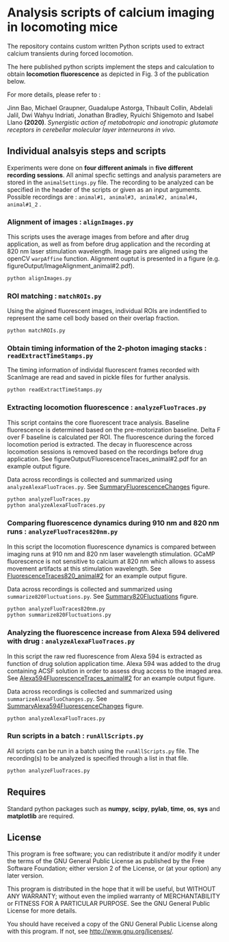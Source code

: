 
Analysis scripts of calcium imaging in locomoting mice 
==============================

The repository contains custom written Python scripts used to extract calcium transients during forced locomotion. 

The here published python scripts implement the steps and calculation to obtain **locomotion fluorescence** as depicted in Fig. 3 
 of the publication below. 


For more details, please refer to :

Jinn Bao, Michael Graupner, Guadalupe Astorga, Thibault Collin, Abdelali Jalil, Dwi Wahyu Indriati, Jonathan Bradley, 
Ryuichi Shigemoto and Isabel Llano **(2020)**.
*Synergistic action of metabotropic and ionotropic glutamate receptors in cerebellar molecular layer interneurons in vivo.* 


Individual analsyis steps and scripts 
-----------

Experiments were done on **four different animals** in **five different recording sessions**. All animal specfic settings and analysis 
parameters are stored in the ```animalSettings.py``` file. The recording to be analyzed can be specified in the header of the scripts
or given as an input arguments. Possible recordings are : ```animal#1, animal#3, animal#2, animal#4, animal#1_2``` . 

### Alignment of images : ```alignImages.py```

This scripts uses the average images from before and after drug application, as well as from before drug application and the recording 
at 820 nm laser stimulation wavelength. Image pairs are aligned using the openCV ```warpAffine``` function. Alignment ouptut is 
presented in a figure (e.g. figureOutput/ImageAlignment_animal#2.pdf). 

```python
python alignImages.py
```
### ROI matching : ```matchROIs.py```

Using the algined fluorescent images, individual ROIs are indentified to represent the same cell body based on their overlap fraction. 

```python
python matchROIs.py
```

### Obtain timing information of the 2-photon imaging stacks : ```readExtractTimeStamps.py```

The timing information of individal fluorescent frames recorded with ScanImage are read and saved in pickle files for further analysis. 

```python
python readExtractTimeStamps.py
```

### Extracting locomotion fluorescence : ```analyzeFluoTraces.py```

This script contains the core fluorescent trace analysis. Baseline fluorescence is determined based on the pre-motorization
baseline. Delta F over F baseline is calculated per ROI. The fluorescence during the forced locomotion period is extracted. 
The decay in fluorescence across locomotion sessions is removed based on the recordings before drug application. See 
figureOutput/FluorescenceTraces_animal#2.pdf for an example output figure. 

Data across recordings is collected and summarized using ```analyzeAlexaFluoTraces.py```. See 
[SummaryFluorescenceChanges](figureOutput/SummaryFluorescenceChanges.pdf) figure. 

```python
python analyzeFluoTraces.py
python analyzeAlexaFluoTraces.py 
```

### Comparing fluorescence dynamics during 910 nm and 820 nm runs : ```analyzeFluoTraces820nm.py```

In this script the locomotion fluorescence dynamics is compared between imaging runs at 910 nm and 820 nm laser wavelength 
stimulation. GCaMP fluorescence is not sensitive to calcium at 820 nm which allows to assess movement artifacts at this 
stimulation wavelength. 
See [FluorescenceTraces820_animal#2](figureOutput/FluorescenceTraces820_animal%232.pdf) for an example output figure. 

Data across recordings is collected and summarized using ```summarize820Fluctuations.py```. See 
[Summary820Fluctuations](figureOutput/Summary820Fluctuations.pdf) figure. 

```python
python analyzeFluoTraces820nm.py
python summarize820Fluctuations.py
```

### Analyzing the fluorescence increase from Alexa 594 delivered with drug  : ```analyzeAlexaFluoTraces.py```

In this script the raw red fluorescence from Alexa 594 is extracted as function of drug solution application time. Alexa 594 was added
  to the drug containing ACSF solution in order to assess drug access to the imaged area.  
See [Alexa594FluorescenceTraces_animal#2](figureOutput/Alexa594FluorescenceTraces_animal%232.pdf) for an example output figure. 

Data across recordings is collected and summarized using ```summarizeAlexaFluoChanges.py```. See 
[SummaryAlexa594FluorescenceChanges](figureOutput/SummaryAlexa594FluorescenceChanges_5Experiments.pdf) figure. 

```python
python analyzeAlexaFluoTraces.py
```

### Run scripts in a batch : ```runAllScripts.py```

All scripts can be run in a batch using the ```runAllScripts.py``` file. The recording(s) to be analyzed is specified through a list 
in that file. 

```python
python analyzeFluoTraces.py
```

Requires
-----------
Standard python packages such as **numpy**, **scipy**, **pylab**, **time**, **os**,  **sys** and **matplotlib** are required.

License
-----------
This program is free software; you can redistribute it and/or
modify it under the terms of the GNU General Public License
as published by the Free Software Foundation; either version 2
of the License, or (at your option) any later version.

This program is distributed in the hope that it will be useful,
but WITHOUT ANY WARRANTY; without even the implied warranty of
MERCHANTABILITY or FITNESS FOR A PARTICULAR PURPOSE.  See the
GNU General Public License for more details.

You should have received a copy of the GNU General Public License
along with this program.  If not, see <http://www.gnu.org/licenses/>.

